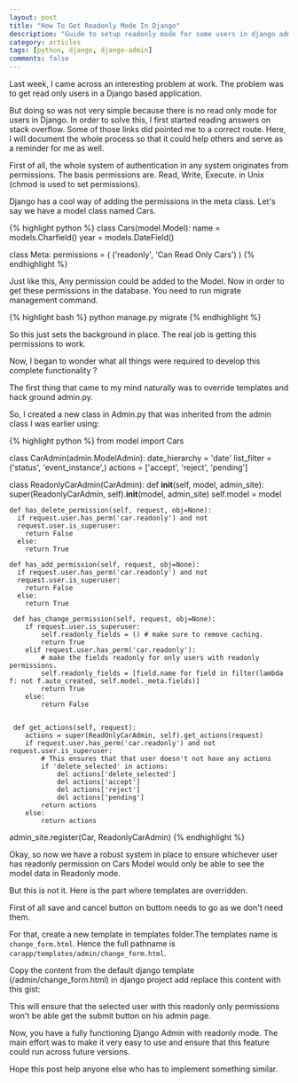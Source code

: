 ```yaml
---
layout: post
title: "How To Get Readonly Mode In Django"
description: "Guide to setup readonly mode for some users in django admin"
category: articles
tags: [python, django, django-admin]
comments: false
---
```


Last week, I came across an interesting problem at work. The problem was to get read only users in a Django based application.

But doing so was not very simple because there is no read only mode for users
in Django. In order to solve this, I first started reading answers on stack
overflow. Some of those links did pointed me to a correct route. Here, I will
document the whole process so that it could help others and serve as a reminder
for me as well.

First of all, the whole system of authentication in any system originates from
permissions. The basis permissions are. Read, Write, Execute. in Unix (chmod is
used to set permissions).


Django has a cool way of adding the permissions in the meta class. Let's say we
have a model class named Cars.

{% highlight python %}
class Cars(model.Model):
  name = models.Charfield()
  year = models.DateField()

  class Meta:
    permissions  = (
      ('readonly', 'Can Read Only Cars')
    )
{% endhighlight %}

Just like this, Any permission could be added to the Model. Now in order to get
these permissions in the database. You need to run migrate management command.

{% highlight bash %}
python manage.py migrate
{% endhighlight %}

So this just sets the background in place. The real job is getting this
permissions to work.

Now, I began to wonder what all things were required to develop this complete
functionality ?

The first thing that came to my mind naturally was to override templates and
hack ground admin.py.

So, I created a new class in Admin.py that was inherited from the admin class
I was earlier using:



{% highlight python %}
from model import Cars


class CarAdmin(admin.ModelAdmin):
    date_hierarchy = 'date'
    list_filter = ('status', 'event_instance',)
    actions = ['accept', 'reject', 'pending']

class ReadonlyCarAdmin(CarAdmin):
    def __init__(self, model, admin_site):
      super(ReadonlyCarAdmin, self).__init__(model, admin_site)
      self.model = model

    def has_delete_permission(self, request, obj=None):
      if request.user.has_perm('car.readonly') and not
      request.user.is_superuser:
        return False
      else:
        return True

    def has_add_permission(self, request, obj=None):
      if request.user.has_perm('car.readonly') and not
      request.user.is_superuser:
        return False
      else:
        return True

     def has_change_permission(self, request, obj=None):
        if request.user.is_superuser:
            self.readonly_fields = () # make sure to remove caching.
            return True
        elif request.user.has_perm('car.readonly'):
            # make the fields readonly for only users with readonly permissions.
            self.readonly_fields = [field.name for field in filter(lambda f: not f.auto_created, self.model._meta.fields)]
            return True
        else:
            return False


     def get_actions(self, request):
        actions = super(ReadOnlyCarAdmin, self).get_actions(request)
        if request.user.has_perm('car.readonly') and not request.user.is_superuser:
            # This ensures that that user doesn't not have any actions
            if 'delete_selected' in actions:
                del actions['delete_selected']
                del actions['accept']
                del actions['reject']
                del actions['pending']
            return actions
        else:
            return actions


admin_site.register(Car, ReadonlyCarAdmin)
{% endhighlight %}

Okay, so now we have a robust system in place to ensure whichever user has
readonly permission on Cars Model would only be able to see the model data in
Readonly mode.

But this is not it. Here is the part where templates are overridden.

First of all save and cancel button on buttom needs to go as we don't need
them.


For that, create a new template in templates folder.The templates name is ` change_form.html`.
Hence the full pathname is ` carapp/templates/admin/change_form.html`.

Copy the content from the default django template (/admin/change_form.html) in django project
add replace this content with this gist:

<script src="https://gist.github.com/vinitkumar/48a9cd0c2e35e033659c.js"></script>

This will ensure that the selected user with this readonly only permissions won't be able
get the submit button on his admin page.

Now, you have a fully functioning Django Admin with readonly mode. The main effort was to make it
very easy to use and ensure that this feature could run across future versions.


Hope this post help anyone else who has to implement something similar.




